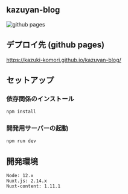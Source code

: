 ## kazuyan-blog

![github pages](https://github.com/kazuki-komori/kazuyan-blog/workflows/github%20pages/badge.svg)

## デプロイ先 (github pages)

https://kazuki-komori.github.io/kazuyan-blog/

## セットアップ

### 依存関係のインストール
```bash
npm install
```

### 開発用サーバーの起動
```bash
npm run dev
```

## 開発環境
```
Node: 12.x
Nuxt.js: 2.14.x
Nuxt-content: 1.11.1
```
